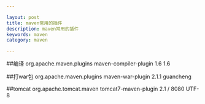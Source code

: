 ```yaml
---

layout: post
title: maven常用的插件
description: maven常用的插件
keywords: maven
category: maven

---
```


##编译
	<plugin>
		<groupId>org.apache.maven.plugins</groupId>
		<artifactId>maven-compiler-plugin</artifactId>
		<configuration>
			<source>1.6</source>
			<target>1.6</target>
		</configuration>
	</plugin>

##打war包
	<plugin>
		<groupId>org.apache.maven.plugins</groupId>
		<artifactId>maven-war-plugin</artifactId>
		<version>2.1.1</version>
		<configuration>
			<warName>guancheng</warName>
		</configuration>
	</plugin>

##tomcat
	<plugin>
		<groupId>org.apache.tomcat.maven</groupId>
		<artifactId>tomcat7-maven-plugin</artifactId>
		<version>2.1</version>
		<configuration>
			<path>/</path>
			<port>8080</port>
			<uriEncoding>UTF-8</uriEncoding>
		</configuration>
	</plugin>